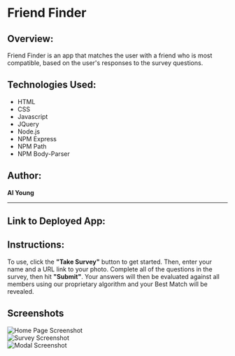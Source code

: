 # Friend Finder

## Overview:

Friend Finder is an app that matches the user with a friend who is most compatible, based on the user's responses to the survey questions.

## Technologies Used:
- HTML
- CSS
- Javascript
- JQuery
- Node.js
- NPM Express
- NPM Path
- NPM Body-Parser

## Author:

<strong>Al Young</strong>
<hr>

## Link to Deployed App:


## Instructions:

To use, click the <strong>"Take Survey"</strong> button to get started.  Then, enter your name and a URL link to your photo. Complete all of the questions in the survey, then hit <strong>"Submit"</strong>.  Your answers will then be evaluated against all members using our proprietary algorithm and your Best Match will be revealed.

## Screenshots
            
 <img src="https://packleader206.github.io/FriendFinder/app/images/screenshot_home.png" alt="Home Page Screenshot">
 
 <br>
 
 <img src="https://packleader206.github.io/FriendFinder/app/images/screenshot_survey.png" alt="Survey Screenshot">
 
 <br>
 
  <img src="https://packleader206.github.io/FriendFinder/app/images/screenshot_modal.png" alt="Modal Screenshot">
 
